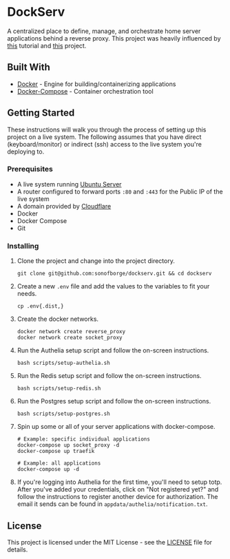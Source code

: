 # DockServ

A centralized place to define, manage, and orchestrate home server applications behind a reverse proxy.
This project was heavily
influenced by
[this](https://www.smarthomebeginner.com/traefik-2-docker-tutorial/)
tutorial and
[this](https://github.com/htpcBeginner/docker-traefik)
project.

## Built With

*   [Docker](https://docs.docker.com/get-docker/) - Engine for building/containerizing applications
*   [Docker-Compose](https://docs.docker.com/compose/install/) - Container orchestration tool

## Getting Started

These instructions will walk you through the process of setting up this project on a live system.
The following assumes that you have direct (keyboard/monitor) or indirect (ssh) access to the live system you're 
deploying to.

### Prerequisites

*   A live system running [Ubuntu Server](https://ubuntu.com/download/server)
*   A router configured to forward ports `:80` and `:443` for the Public IP of the live system
*   A domain provided by [Cloudflare](https://www.cloudflare.com)
*   Docker
*   Docker Compose
*   Git

### Installing

1.  Clone the project and change into the project directory.

    ```shell
    git clone git@github.com:sonofborge/dockserv.git && cd dockserv
    ```

2.  Create a new `.env` file and add the values to the variables to fit your needs.

    ```shell
    cp .env{.dist,}
    ```

3.  Create the docker networks.

    ```shell
    docker network create reverse_proxy
    docker network create socket_proxy
    ```

4.  Run the Authelia setup script and follow the on-screen instructions.

    ```shell
    bash scripts/setup-authelia.sh
    ```

5.  Run the Redis setup script and follow the on-screen instructions.

    ```shell
    bash scripts/setup-redis.sh
    ```

6.  Run the Postgres setup script and follow the on-screen instructions.

    ```shell
    bash scripts/setup-postgres.sh
    ```

7.  Spin up some or all of your server applications with docker-compose.

    ```shell
    # Example: specific individual applications
    docker-compose up socket_proxy -d
    docker-compose up traefik
    ```

    ```shell
    # Example: all applications
    docker-compose up -d
    ```

8.  If you're logging into Authelia for the first time, you'll need to setup totp.
    After you've added your credentials, click on "Not registered yet?" and follow the instructions to register another
    device for authorization.
    The email it sends can be found in `appdata/authelia/notification.txt`.
    

## License

This project is licensed under the MIT License - see the [LICENSE](./LICENSE) file for details.
